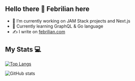 ## Hello there 👋 Febrilian here

- 🔭 I’m currently working on JAM Stack projects and Next.js
- 🌱 Currently learning GraphQL & Go language
- ✍ I write on [febrilian.com](https://febrilian.com)

## My Stats 💻
[![Top Langs](https://github-readme-stats.vercel.app/api/top-langs/?username=febriliankr&langs_count=8)](https://github.com/anuraghazra/github-readme-stats)

![GitHub stats](https://github-readme-stats.vercel.app/api?username=febriliankr&show_icons=true&theme=tokyonight)
